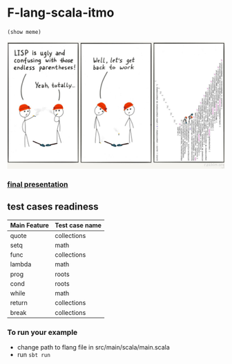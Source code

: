 # F-lang-scala-itmo
```lisp
(show meme) 
```
![meme](./meme/img.png)

### [final presentation](https://docs.google.com/presentation/d/1RoRPPsRFU628bUrrjyV1ws9CrXUfTkiyBUKdzljdm3Q/edit?usp=sharing)

## test cases readiness
| Main Feature | Test case name |
|--------------|----------------|
| quote        | collections    |
| setq         | math           |
| func         | collections    |
| lambda       | math           |
| prog         | roots          |
| cond         | roots          |
| while        | math           |
| return       | collections    |
| break        | collections    |

### To run your example 
- change path to flang file in src/main/scala/main.scala
- run `sbt run`